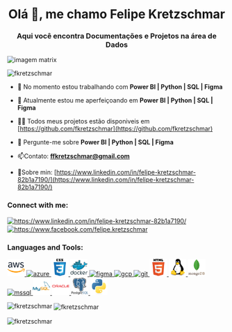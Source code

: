 <h1 align="center">Olá 👋, me chamo Felipe Kretzschmar</h1>
<h3 align="center">Aqui você encontra Documentações e Projetos na área de Dados</h3>

![imagem matrix]([matrix.jpg](https://onlinedegrees.sandiego.edu/wp-content/uploads/2022/11/what-is-data-analytics-mads.jpg))


<p align="left"> <img src="https://komarev.com/ghpvc/?username=fkretzschmar&label=Profile%20views&color=0e75b6&style=flat" alt="fkretzschmar" /> </p>

- 🔭 No momento estou trabalhando com **Power BI | Python | SQL | Figma**

- 🌱 Atualmente estou me aperfeiçoando em **Power BI | Python | SQL | Figma**

- 👨‍💻 Todos meus projetos estão disponiveis em [https://github.com/fkretzschmar](https://github.com/fkretzschmar)

- 💬 Pergunte-me sobre **Power BI | Python | SQL | Figma**

- 📫Contato: **ffkretzschmar@gmail.com**

- 📄Sobre min: [https://www.linkedin.com/in/felipe-kretzschmar-82b1a7190/](https://www.linkedin.com/in/felipe-kretzschmar-82b1a7190/)

<h3 align="left">Connect with me:</h3>
<p align="left">
<a href="https://linkedin.com/in/https://www.linkedin.com/in/felipe-kretzschmar-82b1a7190/" target="blank"><img align="center" src="https://raw.githubusercontent.com/rahuldkjain/github-profile-readme-generator/master/src/images/icons/Social/linked-in-alt.svg" alt="https://www.linkedin.com/in/felipe-kretzschmar-82b1a7190/" height="30" width="40" /></a>
<a href="https://fb.com/https://www.facebook.com/felipe.kretzschmar" target="blank"><img align="center" src="https://raw.githubusercontent.com/rahuldkjain/github-profile-readme-generator/master/src/images/icons/Social/facebook.svg" alt="https://www.facebook.com/felipe.kretzschmar" height="30" width="40" /></a>
</p>

<h3 align="left">Languages and Tools:</h3>
<p align="left"> <a href="https://aws.amazon.com" target="_blank" rel="noreferrer"> <img src="https://raw.githubusercontent.com/devicons/devicon/master/icons/amazonwebservices/amazonwebservices-original-wordmark.svg" alt="aws" width="40" height="40"/> </a> <a href="https://azure.microsoft.com/en-in/" target="_blank" rel="noreferrer"> <img src="https://www.vectorlogo.zone/logos/microsoft_azure/microsoft_azure-icon.svg" alt="azure" width="40" height="40"/> </a> <a href="https://www.w3schools.com/css/" target="_blank" rel="noreferrer"> <img src="https://raw.githubusercontent.com/devicons/devicon/master/icons/css3/css3-original-wordmark.svg" alt="css3" width="40" height="40"/> </a> <a href="https://www.docker.com/" target="_blank" rel="noreferrer"> <img src="https://raw.githubusercontent.com/devicons/devicon/master/icons/docker/docker-original-wordmark.svg" alt="docker" width="40" height="40"/> </a> <a href="https://www.figma.com/" target="_blank" rel="noreferrer"> <img src="https://www.vectorlogo.zone/logos/figma/figma-icon.svg" alt="figma" width="40" height="40"/> </a> <a href="https://cloud.google.com" target="_blank" rel="noreferrer"> <img src="https://www.vectorlogo.zone/logos/google_cloud/google_cloud-icon.svg" alt="gcp" width="40" height="40"/> </a> <a href="https://git-scm.com/" target="_blank" rel="noreferrer"> <img src="https://www.vectorlogo.zone/logos/git-scm/git-scm-icon.svg" alt="git" width="40" height="40"/> </a> <a href="https://www.w3.org/html/" target="_blank" rel="noreferrer"> <img src="https://raw.githubusercontent.com/devicons/devicon/master/icons/html5/html5-original-wordmark.svg" alt="html5" width="40" height="40"/> </a> <a href="https://www.linux.org/" target="_blank" rel="noreferrer"> <img src="https://raw.githubusercontent.com/devicons/devicon/master/icons/linux/linux-original.svg" alt="linux" width="40" height="40"/> </a> <a href="https://www.mongodb.com/" target="_blank" rel="noreferrer"> <img src="https://raw.githubusercontent.com/devicons/devicon/master/icons/mongodb/mongodb-original-wordmark.svg" alt="mongodb" width="40" height="40"/> </a> <a href="https://www.microsoft.com/en-us/sql-server" target="_blank" rel="noreferrer"> <img src="https://www.svgrepo.com/show/303229/microsoft-sql-server-logo.svg" alt="mssql" width="40" height="40"/> </a> <a href="https://www.mysql.com/" target="_blank" rel="noreferrer"> <img src="https://raw.githubusercontent.com/devicons/devicon/master/icons/mysql/mysql-original-wordmark.svg" alt="mysql" width="40" height="40"/> </a> <a href="https://www.oracle.com/" target="_blank" rel="noreferrer"> <img src="https://raw.githubusercontent.com/devicons/devicon/master/icons/oracle/oracle-original.svg" alt="oracle" width="40" height="40"/> </a> <a href="https://www.postgresql.org" target="_blank" rel="noreferrer"> <img src="https://raw.githubusercontent.com/devicons/devicon/master/icons/postgresql/postgresql-original-wordmark.svg" alt="postgresql" width="40" height="40"/> </a> <a href="https://www.python.org" target="_blank" rel="noreferrer"> <img src="https://raw.githubusercontent.com/devicons/devicon/master/icons/python/python-original.svg" alt="python" width="40" height="40"/> </a> </p>

<p><img align="left" src="https://github-readme-stats.vercel.app/api/top-langs?username=fkretzschmar&show_icons=true&theme=dark&locale=en&layout=compact" alt="fkretzschmar" /></p>

<p>&nbsp;<img align="center" src="https://github-readme-stats.vercel.app/api?username=fkretzschmar&show_icons=true&theme=dark&locale=en" alt="fkretzschmar" /></p>

<p><img align="center" src="https://github-readme-streak-stats.herokuapp.com/?user=fkretzschmar&theme=dark" alt="fkretzschmar" /></p>
